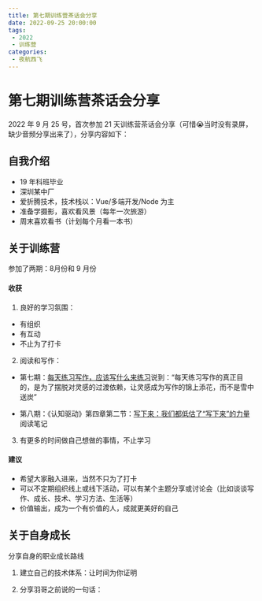 ```yaml
---
title: 第七期训练营茶话会分享
date: 2022-09-25 20:00:00
tags:
 - 2022
 - 训练营
categories:
 - 夜航西飞
---
```

# 第七期训练营茶话会分享
2022 年 9 月 25 号，首次参加 21 天训练营茶话会分享（可惜😭当时没有录屏，缺少音频分享出来了），分享内容如下：

## 自我介绍
- 19 年科班毕业
- 深圳某中厂
- 爱折腾技术，技术栈以：Vue/多端开发/Node 为主
- 准备学摄影，喜欢看风景（每年一次旅游）
- 周末喜欢看书（计划每个月看一本书）

## 关于训练营
参加了两期：8月份和 9 月份

#### 收获
1. 良好的学习氛围：
  - 有组织
  - 有互动
  - 不止为了打卡

2. 阅读和写作：
  - 第七期：[每天练习写作，应该写什么来练习](https://www.zhihu.com/question/22355368/answer/2536811740?utm_campaign=shareopn&utm_content=group2_Answer&utm_medium=social&utm_oi=46320467312640&utm_psn=1539039746155761664&utm_source=wechat_session&s_r=0)说到：“每天练习写作的真正目的，是为了摆脱对灵感的过渡依赖，让灵感成为写作的锦上添花，而不是雪中送炭”

  - 第八期：《认知驱动》第四章第二节：[写下来：我们都低估了“写下来”的力量](https://www.yuque.com/super456/qoriag/frmn7b#Z7yTN)阅读笔记

3. 有更多的时间做自己想做的事情，不止学习

#### 建议
- 希望大家融入进来，当然不只为了打卡
- 可以不定期组织线上或线下活动，可以有某个主题分享或讨论会（比如谈谈写作、成长、技术、学习方法、生活等）
- 价值输出，成为一个有价值的人，成就更美好的自己

## 关于自身成长
分享自身的职业成长路线
1. 建立自己的技术体系：让时间为你证明
  <CustomImage src="/random-thought/2022/jishutixi.webp" />

2. 分享羽哥之前说的一句话：
  <CustomImage src="/random-thought/2022/yugeduihua.webp" />
